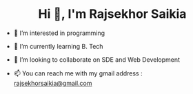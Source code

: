 
<h1 align="center">Hi 👋, I'm Rajsekhor Saikia</h1>


- 👀 I’m interested in programming

- 🌱 I’m currently learning B. Tech

- 💞️ I’m looking to collaborate on SDE and Web Development

- 📫 You can reach me with my gmail address : rajsekhorsaikia@gmail.com









<!---
Rajsekhor/Rajsekhor is a ✨ special ✨ repository because its `README.md` (this file) appears on your GitHub profile.
You can click the Preview link to take a look at your changes.
--->
